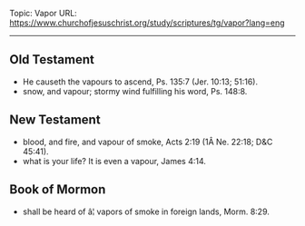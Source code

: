 Topic: Vapor
URL: https://www.churchofjesuschrist.org/study/scriptures/tg/vapor?lang=eng

---

## Old Testament

- He causeth the vapours to ascend, Ps. 135:7 (Jer. 10:13; 51:16).
- snow, and vapour; stormy wind fulfilling his word, Ps. 148:8.

## New Testament

- blood, and fire, and vapour of smoke, Acts 2:19 (1Â Ne. 22:18; D&C 45:41).
- what is your life? It is even a vapour, James 4:14.

## Book of Mormon

- shall be heard of â¦ vapors of smoke in foreign lands, Morm. 8:29.

